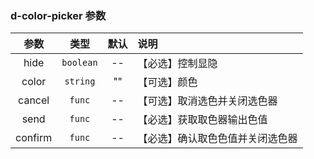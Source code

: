 ### d-color-picker 参数
|  参数   |   类型    | 默认 | 说明                             |
| :-----: | :-------: | :--: | :------------------------------- |
|  hide   | `boolean` |  --  | 【必选】控制显隐                 |
|  color  | `string`  |  ""  | 【可选】颜色                     |
| cancel  |  `func`   |  --  | 【可选】取消选色并关闭选色器     |
|  send   |  `func`   |  --  | 【必选】获取取色器输出色值       |
| confirm |  `func`   |  --  | 【必选】确认取色色值并关闭选色器 |
